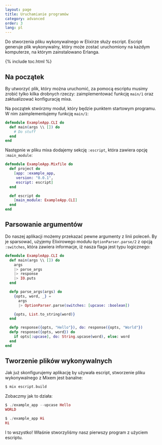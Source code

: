 ```yaml
---
layout: page
title: Uruchamianie programów
category: advanced
order: 3
lang: pl
---
```


Do stworzenia pliku wykonywalnego w Elixirze służy escript. Escript generuje plik wykonywalny, który może zostać uruchomiony na każdym komputerze, na którym zainstalowano Erlanga.

{% include toc.html %}

## Na początek

By utworzyć plik, który można uruchomić, za pomocą escriptu musimy zrobić tylko kilka drobnych rzeczy: zaimplementować funkcję `main/1` oraz zaktualizować konfigurację mixa.

Na początek stwórzmy moduł, który będzie punktem startowym programu. W nim zaimplementujemy funkcję `main/1`:

```elixir
defmodule ExampleApp.CLI do
  def main(args \\ []) do
    # Do stuff
  end
end
```

Następnie w pliku mixa dodajemy sekcję `:escript`, która zawiera opcję `:main_module`:

```elixir
defmodule ExampleApp.Mixfile do
  def project do
    [app: :example_app,
     version: "0.0.1",
     escript: escript]
  end

  def escript do
    [main_module: ExampleApp.CLI]
  end
end
```

## Parsowanie argumentów

Do naszej aplikacji możemy przekazać pewne argumenty z linii poleceń. By je sparsować, użyjemy Elixirowego modułu `OptionParser.parse/2` z opcją `:switches`, która zawiera informacje, iż nasza flaga jest typu logicznego:

```elixir
defmodule ExampleApp.CLI do
  def main(args \\ []) do
    args
    |> parse_args
    |> response
    |> IO.puts
  end

  defp parse_args(args) do
    {opts, word, _} =
      args
      |> OptionParser.parse(switches: [upcase: :boolean])

    {opts, List.to_string(word)}
  end

  defp response({opts, "Hello"}), do: response({opts, "World"})
  defp response({opts, word}) do
    if opts[:upcase], do: String.upcase(word), else: word
  end
end
```

## Tworzenie plików wykonywalnych

Jak już skonfigurujemy aplikację by używała escript, stworzenie pliku wykonywalnego z Mixem jest banalne:

```elixir
$ mix escript.build
```

Zobaczmy jak to działa:

```elixir
$ ./example_app --upcase Hello
WORLD

$ ./example_app Hi
Hi
```
I to wszystko! Właśnie stworzyliśmy nasz pierwszy program z użyciem escriptu.  
